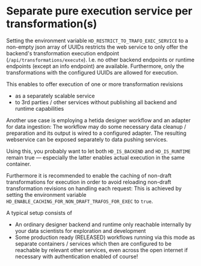 # Separate pure execution service per transformation(s)

Setting the environment variable `HD_RESTRICT_TO_TRAFO_EXEC_SERVICE` to a non-empty json array of UUIDs restricts the web service to only offer the backend's transformation execution endpoint (`/api/transformations/execute`). I.e. no other backend endpoints or runtime endpoints (except an info endpoint) are available. Furthermore, only the transformations with the configured UUIDs are allowed for execution.

This enables to offer execution of one or more transformation revisions
* as a separately scalable service
* to 3rd parties / other services without publishing all backend and runtime capabilities

Another use case is employing a hetida designer workflow and an adapter for data ingestion: The workflow may do some necessary data cleanup / preparation and its output is wired to a configured adapter. The resulting webservice can be exposed separately to data pushing services.

Using this, you probably want to let both `HD_IS_BACKEND` and `HD_IS_RUNTIME` remain true — especially the latter enables actual execution in the same container.

Furthermore it is recommended to enable the caching of non-draft transformations for execution in order to avoid reloading non-draft transformation revisions on handling each request: This is achieved by setting the environment variable `HD_ENABLE_CACHING_FOR_NON_DRAFT_TRAFOS_FOR_EXEC` to `true`.

A typical setup consists of
* An ordinary designer backend and runtime only reachable internally by your data scientists for exploration and development
* Some production ready (RELEASED) workflows running via this mode as separate containers / services which then are configured to be reachable by relevant other services, even across the open internet if necessary with authentication enabled of course!